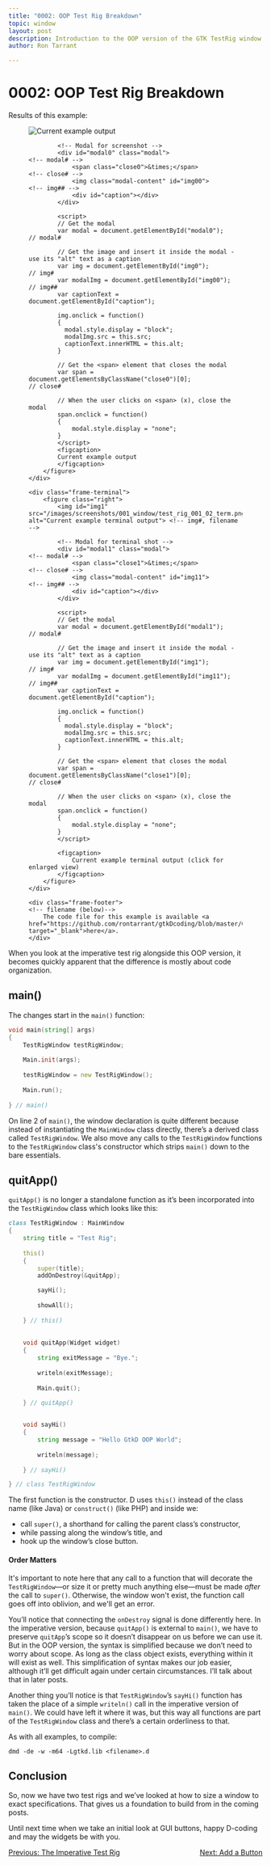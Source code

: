 ```yaml
---
title: "0002: OOP Test Rig Breakdown"
topic: window
layout: post
description: Introduction to the OOP version of the GTK TestRig window - a D language tutorial.
author: Ron Tarrant

---
```


# 0002: OOP Test Rig Breakdown

<div class="screenshot-frame">
	<div class="frame-header">
		Results of this example:
	</div>
	<div class="frame-screenshot">
		<figure>
			<img id="img0" src="/images/screenshots/001_window/test_rig_001_02.png" alt="Current example output">	<!-- img# -->
			
			<!-- Modal for screenshot -->
			<div id="modal0" class="modal">																								<!-- modal# -->
				<span class="close0">&times;</span>																					<!-- close# -->
				<img class="modal-content" id="img00">																					<!-- img## -->
				<div id="caption"></div>
			</div>
			
			<script>
			// Get the modal
			var modal = document.getElementById("modal0");																			// modal#
			
			// Get the image and insert it inside the modal - use its "alt" text as a caption
			var img = document.getElementById("img0");																				// img#
			var modalImg = document.getElementById("img00");																		// img##
			var captionText = document.getElementById("caption");

			img.onclick = function()
			{
			  modal.style.display = "block";
			  modalImg.src = this.src;
			  captionText.innerHTML = this.alt;
			}
			
			// Get the <span> element that closes the modal
			var span = document.getElementsByClassName("close0")[0];															// close#
			
			// When the user clicks on <span> (x), close the modal
			span.onclick = function()
			{ 
				modal.style.display = "none";
			}
			</script>
			<figcaption>
			Current example output
			</figcaption>
		</figure>
	</div>

	<div class="frame-terminal">
		<figure class="right">
			<img id="img1" src="/images/screenshots/001_window/test_rig_001_02_term.png" alt="Current example terminal output"> <!-- img#, filename -->

			<!-- Modal for terminal shot -->
			<div id="modal1" class="modal">																												<!-- modal# -->
				<span class="close1">&times;</span>																										<!-- close# -->
				<img class="modal-content" id="img11">																									<!-- img## -->
				<div id="caption"></div>
			</div>
			
			<script>
			// Get the modal
			var modal = document.getElementById("modal1");																							// modal#
			
			// Get the image and insert it inside the modal - use its "alt" text as a caption
			var img = document.getElementById("img1");																								// img#
			var modalImg = document.getElementById("img11");																						// img##
			var captionText = document.getElementById("caption");

			img.onclick = function()
			{
			  modal.style.display = "block";
			  modalImg.src = this.src;
			  captionText.innerHTML = this.alt;
			}
			
			// Get the <span> element that closes the modal
			var span = document.getElementsByClassName("close1")[0];																				// close#
			
			// When the user clicks on <span> (x), close the modal
			span.onclick = function()
			{ 
				modal.style.display = "none";
			}
			</script>

			<figcaption>
				Current example terminal output (click for enlarged view)
			</figcaption>
		</figure>
	</div>

	<div class="frame-footer">																																<!-- filename (below)-->
		The code file for this example is available <a href="https://github.com/rontarrant/gtkDcoding/blob/master/001_window/test_rig_001_02_oop.d" target="_blank">here</a>.
	</div>
</div>

When you look at the imperative test rig alongside this OOP version, it becomes quickly apparent that the difference is mostly about code organization.

## main()

The changes start in the `main()` function:

```d
void main(string[] args)
{
	TestRigWindow testRigWindow;
	
	Main.init(args);
	
	testRigWindow = new TestRigWindow();
		
	Main.run();
	
} // main()
```

On line 2 of `main()`, the window declaration is quite different because instead of instantiating the `MainWindow` class directly, there’s a derived class called `TestRigWindow`. We also move any calls to the `TestRigWindow` functions to the `TestRigWindow` class's constructor which strips `main()` down to the bare essentials.

## quitApp()

`quitApp()` is no longer a standalone function as it’s been incorporated into the `TestRigWindow` class which looks like this:

```d
class TestRigWindow : MainWindow
{
	string title = "Test Rig";
	
	this()
	{
		super(title);
		addOnDestroy(&quitApp);

		sayHi();
	
		showAll();
		
	} // this()
	
		
	void quitApp(Widget widget)
	{
		string exitMessage = "Bye.";
		
		writeln(exitMessage);
		
		Main.quit();
		
	} // quitApp()


	void sayHi()
	{
		string message = "Hello GtkD OOP World";
		
		writeln(message);
		
	} // sayHi()

} // class TestRigWindow
```

The first function is the constructor. D uses `this()` instead of  the class name (like Java) or `construct()` (like PHP) and inside we:

 - call `super()`, a shorthand for calling the parent class’s constructor,
 - while passing along the window’s title, and
 - hook up the window’s close button.

#### Order Matters

It's important to note here that any call to a function that will decorate the `TestRigWindow`—or size it or pretty much anything else—must be made *after* the call to `super()`. Otherwise, the window won't exist, the function call goes off into oblivion, and we'll get an error.

You’ll notice that connecting the `onDestroy` signal is done differently here. In the imperative version, because `quitApp()` is external to `main()`, we have to preserve `quitApp`’s scope so it doesn’t disappear on us before we can use it. But in the OOP version, the syntax is simplified because we don’t need to worry about scope. As long as the class object exists, everything within it will exist as well. This simplification of syntax makes our job easier, although it’ll get difficult again under certain circumstances. I’ll talk about that in later posts.

Another thing you’ll notice is that `TestRigWindow`’s `sayHi()` function has taken the place of a simple `writeln()` call in the imperative version of `main()`. We could have left it where it was, but this way all functions are part of the `TestRigWindow` class and there’s a certain orderliness to that.

As with all examples, to compile:

	dmd -de -w -m64 -Lgtkd.lib <filename>.d

## Conclusion

So, now we have two test rigs and we’ve looked at how to size a window to exact specifications. That gives us a foundation to build from in the coming posts.

Until next time when we take an initial look at GUI buttons, happy D-coding and may the widgets be with you.

<div class="blog-nav">
	<div style="float: left;">
		<a href="/2019/01/15/0001-imperative-test-rig.html">Previous: The Imperative Test Rig</a>
	</div>
	<div style="float: right;">
		<a href="/2019/01/22/0003-add-a-button.html">Next: Add a Button</a>
	</div>
</div>